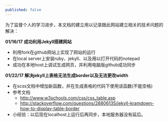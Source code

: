 ```yaml
---
published: false
---
```

为了监督个人的学习进步，本文档的建立用以记录跟此网站建立相关的技术问题的解决：

**01/16/17 成功利用Jekyll搭建网站**
- 利用fork在github网站上实现了网站的运行
- 在local server上安装ruby、jekyll、以及用以打开代码的notepad
- 成功在本地host上调试生成网页，并利用电脑版github成功同步

**01/22/17 解决jekyll上表格无法生成border以及无法更改width**
- 在scss文档中增加新函数，并在生成表格的代码下使用该函数(不能空格)
- 参考文档
  + http://www.w3schools.com/css/css_table.asp
  + http://stackoverflow.com/questions/28806135/jekyll-kramdown-how-to-display-table-border
- 小经验：以后现在localhost上运行后再同步，本地服务器没有延后。

